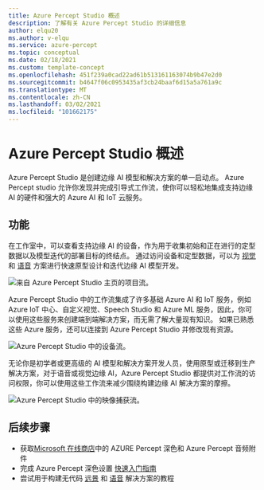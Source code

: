 ```yaml
---
title: Azure Percept Studio 概述
description: 了解有关 Azure Percept Studio 的详细信息
author: elqu20
ms.author: v-elqu
ms.service: azure-percept
ms.topic: conceptual
ms.date: 02/18/2021
ms.custom: template-concept
ms.openlocfilehash: 451f239a0cad22ad61b513161163074b9b47e2d0
ms.sourcegitcommit: b4647f06c0953435af3cb24baaf6d15a5a761a9c
ms.translationtype: MT
ms.contentlocale: zh-CN
ms.lasthandoff: 03/02/2021
ms.locfileid: "101662175"
---
```

# <a name="azure-percept-studio-overview"></a>Azure Percept Studio 概述

Azure Percept Studio 是创建边缘 AI 模型和解决方案的单一启动点。 Azure Percept studio 允许你发现并完成引导式工作流，使你可以轻松地集成支持边缘 AI 的硬件和强大的 Azure AI 和 IoT 云服务。

## <a name="features"></a>功能

在工作室中，可以查看支持边缘 AI 的设备，作为用于收集初始和正在进行的定型数据以及模型迭代的部署目标的终结点。 通过访问设备和定型数据，可以为 [视觉](./tutorial-nocode-vision.md) 和 [语音](./tutorial-no-code-speech.md) 方案进行快速原型设计和迭代边缘 AI 模型开发。

![来自 Azure Percept Studio 主页的项目流。](./media/overview-azure-percept-studio/percept-studio-flow.png)

Azure Percept Studio 中的工作流集成了许多基础 Azure AI 和 IoT 服务，例如 Azure IoT 中心、自定义视觉、Speech Studio 和 Azure ML 服务，因此，你可以使用这些服务来创建端到端解决方案，而无需了解大量现有知识。 如果已熟悉这些 Azure 服务，还可以连接到 Azure Percept Studio 并修改现有资源。

![Azure Percept Studio 中的设备流。](./media/overview-azure-percept-studio/device-flow.png)

无论你是初学者或更高级的 AI 模型和解决方案开发人员，使用原型或迁移到生产解决方案，对于语音或视觉边缘 AI，Azure Percept Studio 都提供对工作流的访问权限，你可以使用这些工作流来减少围绕构建边缘 AI 解决方案的摩擦。

![Azure Percept Studio 中的映像捕获流。](./media/overview-azure-percept-studio/image-flow.png)

## <a name="next-steps"></a>后续步骤

<!-- [here](https://go.microsoft.com/fwlink/?linkid=2135819). -->

- 获取[Microsoft 在线商店](https://go.microsoft.com/fwlink/p/?LinkId=2155270)中的 AZURE Percept 深色和 Azure Percept 音频附件
- 完成 Azure Percept 深色设置 [快速入门指南](./quickstart-percept-dk-set-up.md)
- 尝试用于构建无代码 [远景](./tutorial-nocode-vision.md) 和 [语音](./tutorial-no-code-speech.md) 解决方案的教程